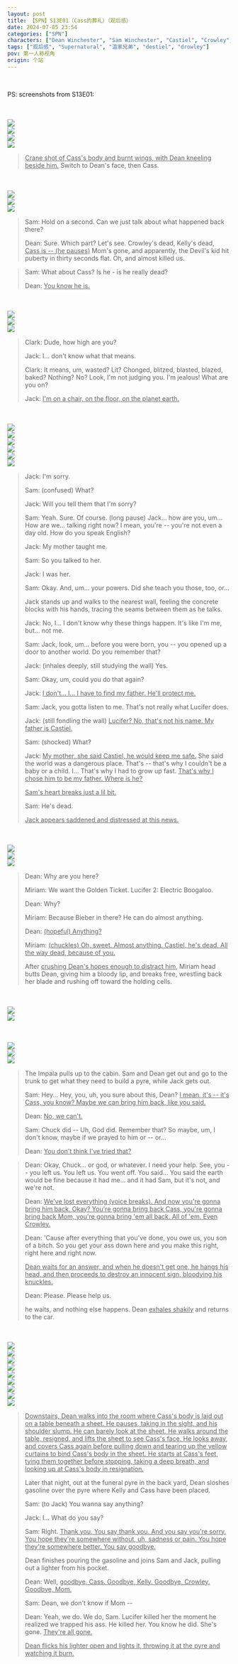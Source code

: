 ```yaml
---
layout: post
title: 【SPN】S13E01（Cass的葬礼）（观后感）
date: 2024-07-05 23:54
categories: ["SPN"]
characters: ["Dean Winchester", "Sam Winchester", "Castiel", "Crowley", "Jack Kline"]
tags: ["观后感", "Supernatural", "温家兄弟", "destiel", "drowley"]
pov: 第一人称视角
origin: 个站
---
```


<br>

PS: screenshots from S13E01:

<br><br>
![](/assets/images/SPN/2024-07-05-SPN-1301-1.jpg)
<br>
![](/assets/images/SPN/2024-07-07-SPN-1303-1.jpg)
<br>
![](/assets/images/SPN/2024-07-05-SPN-1301-2.jpg)
<br>
![](/assets/images/SPN/2024-07-05-SPN-1301-3.jpg)
<br>

> <u>Crane shot of Cass's body and burnt wings, with Dean kneeling beside him.</u> Switch to Dean's face, then Cass.

<br><br>
![](/assets/images/SPN/2024-07-05-SPN-1301-4.jpg)
<br>
![](/assets/images/SPN/2024-07-05-SPN-1301-5.jpg)
<br>
![](/assets/images/SPN/2024-07-05-SPN-1301-6.jpg)
<br>

> Sam: Hold on a second. Can we just talk about what happened back there?
>
> Dean: Sure. Which part? Let's see. Crowley's dead, Kelly's dead, <u>Cass is -- (he pauses)</u> Mom's gone, and apparently, the Devil's kid hit puberty in thirty seconds flat. Oh, and almost killed us.

> Sam: What about Cass? Is he - is he really dead?
>
> Dean: <u>You know he is.</u>

<br><br>
![](/assets/images/SPN/2024-07-05-SPN-1301-7.jpg)
<br>
![](/assets/images/SPN/2024-07-05-SPN-1301-9.jpg)
<br>
![](/assets/images/SPN/2024-07-05-SPN-1301-10.jpg)
<br>

> Clark: Dude, how high are you?
>
> Jack: I... don't know what that means.
>
> Clark: It means, um, wasted? Lit? Chonged, blitzed, blasted, blazed, baked? Nothing? No? Look, I'm not judging you. I'm jealous! What are you on?
>
> Jack: <u>I'm on a chair, on the floor, on the planet earth.</u>

<br><br>
![](/assets/images/SPN/2024-07-05-SPN-1301-11.jpg)
<br>
![](/assets/images/SPN/2024-07-05-SPN-1301-12.jpg)
<br>
![](/assets/images/SPN/2024-07-05-SPN-1301-13.jpg)
<br>
![](/assets/images/SPN/2024-07-05-SPN-1301-14.jpg)
<br>
![](/assets/images/SPN/2024-07-05-SPN-1301-15.jpg)
<br>
![](/assets/images/SPN/2024-07-05-SPN-1301-16.jpg)
<br>

> Jack: I'm sorry.
>
> Sam: (confused) What?
>
> Jack: Will you tell them that I'm sorry?
>
> Sam: Yeah. Sure. Of course. (long pause) Jack... how are you, um... How are we... talking right now? I mean, you're -- you're not even a day old. How do you speak English?
>
> Jack: My mother taught me.
>
> Sam: So you talked to her.
>
> Jack: I was her.
>
> Sam: Okay. And, um... your powers. Did she teach you those, too, or...
>
> Jack stands up and walks to the nearest wall, feeling the concrete blocks with his hands, tracing the seams between them as he talks.
>
> Jack: No, I... I don't know why these things happen. It's like I'm me, but... not me.
>
> Sam: Jack, look, um... before you were born, you -- you opened up a door to another world. Do you remember that?
>
> Jack: (inhales deeply, still studying the wall) Yes.
>
> Sam: Okay, um, could you do that again?
>
> Jack: <u>I don't... I... I have to find my father. He'll protect me.</u>
>
> Sam: Jack, you gotta listen to me. That's not really what Lucifer does.
>
> Jack: (still fondling the wall) <u>Lucifer? No, that's not his name. My father is Castiel.</u>
>
> Sam: (shocked) What?
>
> Jack: <u>My mother, she said Castiel, he would keep me safe.</u> She said the world was a dangerous place. That's -- that's why I couldn't be a baby or a child. I... That's why I had to grow up fast. <u>That's why I chose him to be my father. Where is he?</u>
>
> <u>Sam's heart breaks just a lil bit.</u>
>
> Sam: He's dead.
>
> <u>Jack appears saddened and distressed at this news.</u>

<br><br>
![](/assets/images/SPN/2024-07-05-SPN-1301-18.jpg)
<br>
![](/assets/images/SPN/2024-07-05-SPN-1301-19.jpg)
<br>
![](/assets/images/SPN/2024-07-05-SPN-1301-20.jpg)
<br>

> Dean: Why are you here?
>
> Miriam: We want the Golden Ticket. Lucifer 2: Electric Boogaloo.
>
> Dean: Why?
>
> Miriam: Because Bieber in there? He can do almost anything.
>
> Dean: <u>(hopeful) Anything?</u>
>
> Miriam: <u>(chuckles) Oh, sweet. Almost anything. Castiel, he's dead. All the way dead, because of you.</u>
>
> After <u>crushing Dean's hopes enough to distract him</u>, Miriam head butts Dean, giving him a bloody lip, and breaks free, wrestling back her blade and rushing off toward the holding cells.

<br><br>
![](/assets/images/SPN/2024-07-05-SPN-1301-17.jpg)
<br>
![](/assets/images/SPN/2024-07-05-SPN-1301-21.jpg)
<br>

<br><br>
![](/assets/images/SPN/2024-07-05-SPN-1301-22.jpg)
<br>
![](/assets/images/SPN/2024-07-05-SPN-1301-23.jpg)
<br>
![](/assets/images/SPN/2024-07-05-SPN-1301-8.jpg)
<br>

> The Impala pulls up to the cabin. Sam and Dean get out and go to the trunk to get what they need to build a pyre, while Jack gets out.
>
> Sam: Hey... Hey, you, uh, you sure about this, Dean? <u>I mean, it's -- it's Cass, you know? Maybe we can bring him back, like you said.</u>
>
> Dean: <u>No, we can't.</u>
>
> Sam: Chuck did -- Uh, God did. Remember that? So maybe, um, I don't know, maybe if we prayed to him or -- or...
>
> Dean: <u>You don't think I've tried that?</u>

> Dean: Okay, Chuck... or god, or whatever. I need your help. See, you -- you left us. You left us. You went off. You said... You said the earth would be fine because it had me... and it had Sam, but it's not, and we're not.
>
> Dean: <u>We've lost everything (voice breaks). And now you're gonna bring him back. Okay? You're gonna bring back Cass, you're gonna bring back Mom, you're gonna bring 'em all back. All of 'em. Even Crowley.</u>
>
> Dean: 'Cause after everything that you've done, you owe us, you son of a bitch. So you get your ass down here and you make this right, right here and right now.
>
> <u>Dean waits for an answer, and when he doesn't get one, he hangs his head, and then proceeds to destroy an innocent sign, bloodying his knuckles.</u>
>
> Dean: Please. Please help us.
>
> he waits, and nothing else happens. Dean <u>exhales shakily</u> and returns to the car.

<br><br>
![](/assets/images/SPN/2024-07-05-SPN-1301-24.jpg)
<br>
![](/assets/images/SPN/2024-07-05-SPN-1301-25.jpg)
<br>
![](/assets/images/SPN/2024-07-05-SPN-1301-26.jpg)
<br>
![](/assets/images/SPN/2024-07-05-SPN-1301-27.jpg)
<br>
![](/assets/images/SPN/2024-07-05-SPN-1301-28.jpg)
<br>
![](/assets/images/SPN/2024-07-05-SPN-1301-29.jpg)
<br>
![](/assets/images/SPN/2024-07-05-SPN-1301-30.jpg)
<br>
![](/assets/images/SPN/2024-07-05-SPN-1301-31.jpg)
<br>
![](/assets/images/SPN/2024-07-05-SPN-1301-32.jpg)
<br>

> <u>Downstairs, Dean walks into the room where Cass's body is laid out on a table beneath a sheet. He pauses, taking in the sight, and his shoulder slump. He can barely look at the sheet. He walks around the table, resigned, and lifts the sheet to see Cass's face. He looks away, and covers Cass again before pulling down and tearing up the yellow curtains to bind Cass's body in the sheet. He starts at Cass's feet, tying them together before stopping, taking a deep breath, and looking up at Cass's body in resignation.</u>
>
> Later that night, out at the funeral pyre in the back yard, Dean sloshes gasoline over the pyre where Kelly and Cass have been placed.
>
> Sam: (to Jack) You wanna say anything?
>
> Jack: I... What do you say?
>
> Sam: Right. <u>Thank you. You say thank you. And you say you're sorry. You hope they're somewhere without, uh, sadness or pain. You hope they're somewhere better. You say goodbye.</u>
>
> Dean finishes pouring the gasoline and joins Sam and Jack, pulling out a lighter from his pocket.
>
> Dean: Well, <u>goodbye, Cass. Goodbye, Kelly. Goodbye, Crowley. Goodbye, Mom.</u>
>
> Sam: Dean, we don't know if Mom --
>
> Dean: Yeah, we do. We do, Sam. Lucifer killed her the moment he realized we trapped his ass. He killed her. You know he did. She's gone. <u>They're all gone.</u>
>
> <u>Dean flicks his lighter open and lights it, throwing it at the pyre and watching it burn.</u>
